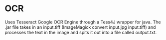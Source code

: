 OCR
===
Uses Tesseract Google OCR Engine through a Tess4J wrapper for java. The .jar
file takes in an input.tiff (ImageMagick convert input.jpg input.tiff) and
processes the text in the image and spits it out into a file called output.txt.
